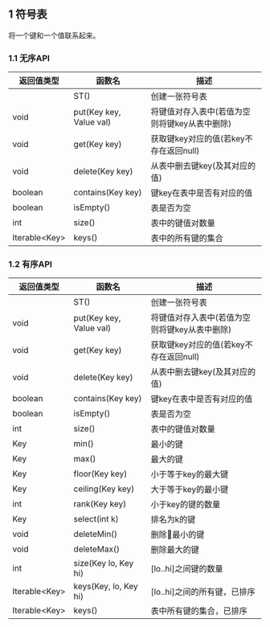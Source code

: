 ## 1 符号表

将一个键和一个值联系起来。

### 1.1 无序API

|返回值类型|函数名|描述|
|--|--|--|
||ST()|创建一张符号表|
|void|put(Key key, Value val)|将键值对存入表中(若值为空则将键key从表中删除)|
|void|get(Key key)|获取键key对应的值(若key不存在返回null)|
|void|delete(Key key)|从表中删去键key(及其对应的值)|
|boolean|contains(Key key)|键key在表中是否有对应的值|
|boolean|isEmpty()|表是否为空|
|int|size()|表中的键值对数量|
|Iterable\<Key>|keys()|表中的所有键的集合|

### 1.2 有序API

|返回值类型|函数名|描述|
|--|--|--|
||ST()|创建一张符号表|
|void|put(Key key, Value val)|将键值对存入表中(若值为空则将键key从表中删除)|
|void|get(Key key)|获取键key对应的值(若key不存在返回null)|
|void|delete(Key key)|从表中删去键key(及其对应的值)|
|boolean|contains(Key key)|键key在表中是否有对应的值|
|boolean|isEmpty()|表是否为空|
|int|size()|表中的键值对数量|
|Key|min()|最小的键|
|Key|max()|最大的键|
|Key|floor(Key key)|小于等于key的最大键|
|Key|ceiling(Key key)|大于等于key的最小键|
|int|rank(Key key)|小于key的键的数量|
|Key|select(int k)|排名为k的键|
|void|deleteMin()|删除最小的键|
|void|deleteMax()|删除最大的键|
|int|size(Key lo, Key hi)|[lo..hi]之间键的数量|
|Iterable\<Key>|keys(Key, lo, Key hi)|[lo..hi]之间的所有键，已排序|
|Iterable\<Key>|keys()|表中所有键的集合，已排序|


